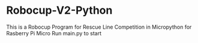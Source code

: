 # Robocup-V2-Python
This  is a Robocup Program for Rescue Line Competition in Micropython for Rasberry Pi Micro
Run main.py to start
